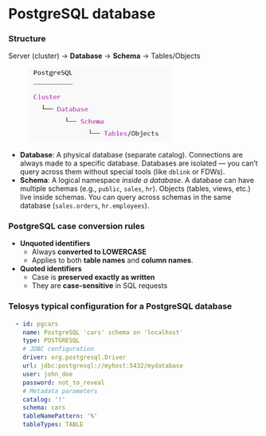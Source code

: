 # PostgreSQL database

### Structure

Server (cluster) → **Database** → **Schema** → Tables/Objects&#x20;

<div align="left"><figure><img src="../.gitbook/assets/image.png" alt="" width="287"><figcaption></figcaption></figure></div>

* **Database**: A physical database (separate catalog). Connections are always made to a specific database. Databases are isolated — you can’t query across them without special tools (like `dblink` or FDWs).
* **Schema**: A logical namespace _inside a database_. A database can have multiple schemas (e.g., `public`, `sales`, `hr`). Objects (tables, views, etc.) live inside schemas. You can query across schemas in the same database (`sales.orders`, `hr.employees`).

### PostgreSQL case conversion rules

* **Unquoted identifiers**
  * Always **converted to LOWERCASE**
  * Applies to both **table names** and **column names**.
* **Quoted identifiers**
  * Case is **preserved exactly as written**
  * They are **case-sensitive** in SQL requests

### Telosys typical configuration for a PostgreSQL database

```yaml
  - id: pgcars
    name: PostgreSQL 'cars' schema on 'localhost'
    type: POSTGRESQL 
    # JDBC configuration
    driver: org.postgresql.Driver 
    url: jdbc:postgresql://myhost:5432/mydatabase
    user: john_doe
    password: not_to_reveal
    # Metadata parameters
    catalog: '!'
    schema: cars
    tableNamePattern: '%'
    tableTypes: TABLE
```

